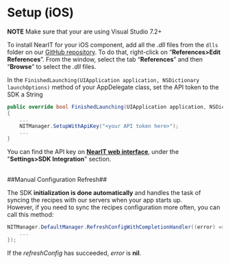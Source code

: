 # Setup (iOS) #

**NOTE** Make sure that your are using Visual Studio 7.2+

To install NearIT for your iOS component, add all the *.dll* files from the `dlls` folder on our <a href="https://github.com/nearit/Xamarin-SDK/" target="_blank">GitHub repository</a>. To do that, right-click on “**References>Edit References**”. From the window, select the tab “**References**” and then “**Browse**” to select the *.dll* files.

In the `FinishedLaunching(UIApplication application, NSDictionary launchOptions)` method of your AppDelegate class, set the API token to the SDK a String


```csharp
public override bool FinishedLaunching(UIApplication application, NSDictionary launchOptions)
{
    ...
    NITManager.SetupWithApiKey("<your API token here>");
    ...
}
```

You can find the API key on <a href="https://go.nearit.com/" target="_blank">**NearIT web interface**</a>, under the "**Settings>SDK Integration**" section.

<br>
##Manual Configuration Refresh##

The SDK **initialization is done automatically** and handles the task of syncing the recipes with our servers when your app starts up.
<br>However, if you need to sync the recipes configuration more often, you can call this method:

```csharp
NITManager.DefaultManager.RefreshConfigWithCompletionHandler((error) => {
    ...                
});
```

If the *refreshConfig* has succeeded, *error* is **nil**.
